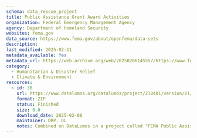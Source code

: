 ```yaml
---
schema: data_rescue_project 
title: Public Assistance Grant Award Activities
organization: Federal Emergency Management Agency
agency: Department of Homeland Security
websites: fema.gov
data_source: https://www.fema.gov/about/openfema/data-sets
description: 
last_modified: 2025-02-11
metadata_available: Yes
metadata_url: https://web.archive.org/web/20250206145557/https://www.fema.gov/openfema-data-page/public-assistance-grant-award-activities-v2
category:
  - Humanitarian & Disaster Relief 
  - Climate & Environment 
resources:
  - id: 38
    url: https://www.datalumos.org/datalumos/project/218481/version/V1/view
    format: ZIP
    status: Finished
    size: 0.0
    download_date: 2025-02-08
    maintainer: DRP, DL
    notes: Combined on DataLumos in a project called "FEMA Public Assistance Dataset", mirroring grouping on OpenFEMA page
---
```

